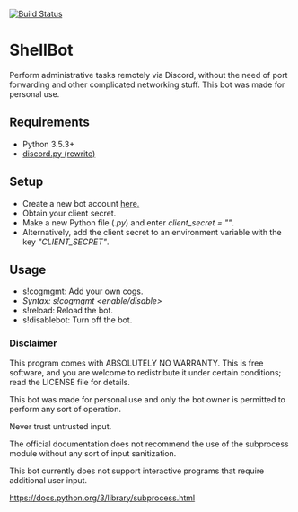 [![Build Status](https://travis-ci.org/alwayslivid/ShellBot.svg?branch=master)](https://travis-ci.org/alwayslivid/ShellBot)

# ShellBot

Perform administrative tasks remotely via Discord, without the need of port forwarding and other complicated networking stuff. This bot was made for personal use.

## Requirements

* Python 3.5.3+
* [discord.py (rewrite)](https://github.com/Rapptz/discord.py/tree/rewrite)

## Setup

* Create a new bot account [here.](https://discordapp.com/developers)
* Obtain your client secret.
* Make a new Python file (*.py*) and enter *client_secret = "<CLIENT SECRET>"*.
* Alternatively, add the client secret to an environment variable with the key *"CLIENT_SECRET"*.

## Usage

* s!cogmgmt: Add your own cogs.
* *Syntax: s!cogmgmt <enable/disable> <cog>*
* s!reload: Reload the bot.
* s!disablebot: Turn off the bot.

### Disclaimer

This program comes with ABSOLUTELY NO WARRANTY.
This is free software, and you are welcome to redistribute it
under certain conditions; read the LICENSE file for details.

This bot was made for personal use and only the bot owner is
permitted to perform any sort of operation.

Never trust untrusted input.

The official documentation does not recommend the use of the
subprocess module without any sort of input sanitization.

This bot currently does not support interactive programs that
require additional user input.

https://docs.python.org/3/library/subprocess.html